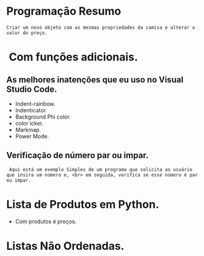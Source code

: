 # Programação Resumo
```
Criar um novo objeto com as mesmas propriedades da camisa e alterar o valor do preço.
```
#  Com funções adicionais. 


## As melhores inatenções que eu uso no Visual Studio Code.

- Indent-rainbow.
- Indenticator.
- Background Phi color.
- color ìcker.
- Markmap.
- Power Mode.


## Verificação de número par ou impar.
```
 Aqui está um exemplo Simples de um programa que solicita ao usuário que insira um número e, <br> em seguida, verifica se esse número é par ou impar.

 ```
# Lista de Produtos em Python.

- Com produtos é preços.

# Listas Não Ordenadas.